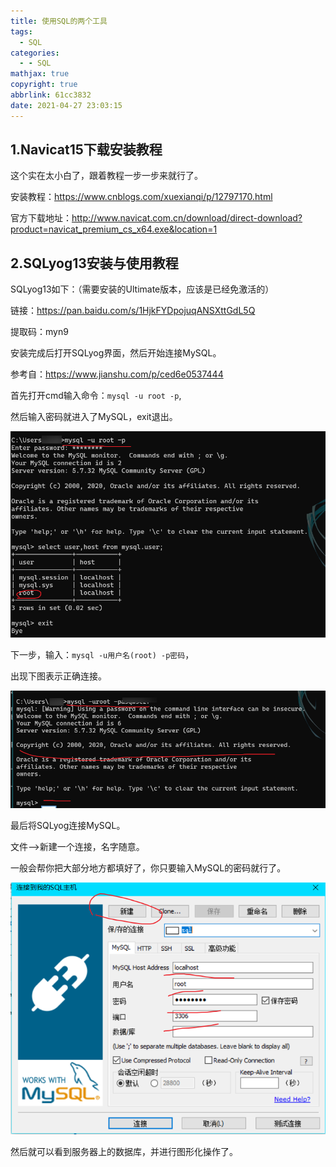 ```yaml
---
title: 使用SQL的两个工具
tags:
  - SQL
categories:
  - - SQL
mathjax: true
copyright: true
abbrlink: 61cc3832
date: 2021-04-27 23:03:15
---
```


## 1.Navicat15下载安装教程

这个实在太小白了，跟着教程一步一步来就行了。

<!--more-->

安装教程：https://www.cnblogs.com/xuexianqi/p/12797170.html

官方下载地址：http://www.navicat.com.cn/download/direct-download?product=navicat_premium_cs_x64.exe&location=1

## 2.SQLyog13安装与使用教程

SQLyog13如下：（需要安装的Ultimate版本，应该是已经免激活的）

链接：https://pan.baidu.com/s/1HjkFYDpojuqANSXttGdL5Q

提取码：myn9

安装完成后打开SQLyog界面，然后开始连接MySQL。

参考自：https://www.jianshu.com/p/ced6e0537444

首先打开cmd输入命令：`mysql -u root -p`,

然后输入密码就进入了MySQL，exit退出。

![image-20210427230432635](使用SQL的两个工具/image-20210427230432635.png)

下一步，输入：`mysql -u用户名(root) -p密码`，

出现下图表示正确连接。

![image-20210427230514742](使用SQL的两个工具/image-20210427230514742.png)

最后将SQLyog连接MySQL。

文件-->新建一个连接，名字随意。

一般会帮你把大部分地方都填好了，你只要输入MySQL的密码就行了。

![image-20210427230858468](使用SQL的两个工具/image-20210427230858468.png)

然后就可以看到服务器上的数据库，并进行图形化操作了。